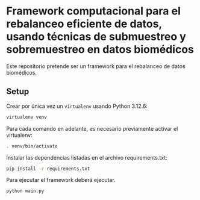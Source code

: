 # Framework computacional para el rebalanceo eficiente de datos, usando técnicas de submuestreo y sobremuestreo en datos biomédicos

Este repositorio pretende ser un framework para el rebalanceo de datos biomédicos.

## Setup

Crear por única vez un `virtualenv` usando Python 3.12.6:

```bash
virtualenv venv
```
Para cada comando en adelante, es necesario previamente activar el virtualenv:
```bash
. venv/bin/activate
```
Instalar las dependencias listadas en el archivo requirements.txt:

```bash
pip install -r requirements.txt
```
Para ejecutar el framework deberá ejecutar.
```bash
python main.py
```
